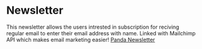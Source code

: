 # Newsletter
This newsletter allows the users intrested in subscription for reciving regular email to enter their email address with name.
Linked with Mailchimp API which makes email marketing easier!
[Panda Newsletter](https://salty-garden-57667.herokuapp.com)
